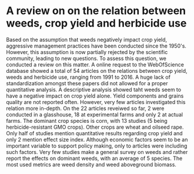 A review on on the relation between weeds, crop yield and herbicide use
=======================================================================

Based on the assumption that weeds negatively impact crop yield, aggressive
management practices have been conducted since the 1950's.
However, this assumption is now partially rejected by the scientific community,
leading to new questions.
To assess this question, we conducted a review on this matter.
A online request to the WebOfScience database showed a total of 54 articles on
the relations between crop yield, weeds and herbicide use, ranging from 1991 to
2016.
A huge lack of standardization amongst these papers did not allowed for a proper
quantitative analysis.
A descriptive analysis showed taht weeds seem to have a negative impact on crop
yield alone.
Yield components and grains quality are not reported often.
However, very few articles investigated this relation more in-depth.
On the 22 articles reveiwed so far, 2 were conducted in a glasshouse, 18 at
experimental farms and only 2 at actual farms.
The dominant crop species is corn, with 13 studies (5 being herbicide-resistant
GMO crops).
Other crops are wheat and oilseed rape.
Only half of studies mention quantitative results regarding crop yield and only
2 mention effect size index.
Although economic factors seem to be an important variable to support policy
making, only to articles were including such factors.
Very few studies make a general survey on weeds and rather report the effects on
dominant weeds, with an average of 5 species.
The most used metrics are weed density and weed aboveground biomass.
